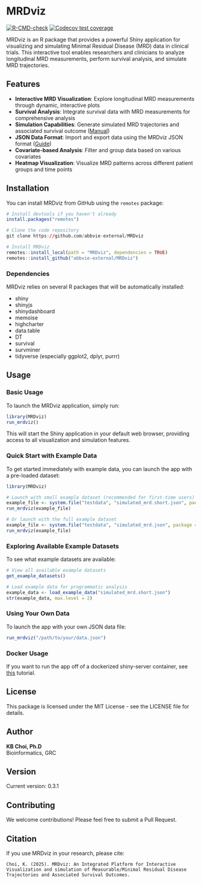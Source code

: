 # MRDviz

[![R-CMD-check](https://github.com/abbvie-external/MRDviz/actions/workflows/R-CMD-check.yml/badge.svg)](https://github.com/abbvie-external/MRDviz/actions/workflows/R-CMD-check.yml)
[![Codecov test coverage](https://codecov.io/gh/abbvie-external/MRDviz/branch/main/graph/badge.svg)](https://app.codecov.io/gh/abbvie-external/MRDviz?branch=main)

MRDviz is an R package that provides a powerful Shiny application for visualizing and simulating Minimal Residual Disease (MRD) data in clinical trials. This interactive tool enables researchers and clinicians to analyze longitudinal MRD measurements, perform survival analysis, and simulate MRD trajectories.

## Features

- **Interactive MRD Visualization**: Explore longitudinal MRD measurements through dynamic, interactive plots
- **Survival Analysis**: Integrate survival data with MRD measurements for comprehensive analysis
- **Simulation Capabilities**: Generate simulated MRD trajectories and associated survival outcome ([Manual](MRDsim.md))
- **JSON Data Format**: Import and export data using the MRDviz JSON format ([Guide](JSON_Format.md))
- **Covariate-based Analysis**: Filter and group data based on various covariates
- **Heatmap Visualization**: Visualize MRD patterns across different patient groups and time points

## Installation

You can install MRDviz from GitHub using the `remotes` package:

```R
# Install devtools if you haven't already
install.packages("remotes")

# Clone the code repository
git clone https://github.com/abbvie-external/MRDviz

# Install MRDviz
remotes::install_local(path = "MRDviz", dependencies = TRUE)
remotes::install_github("abbvie-external/MRDviz")
```

### Dependencies

MRDviz relies on several R packages that will be automatically installed:

- shiny
- shinyjs
- shinydashboard
- memoise
- highcharter
- data.table
- DT
- survival
- survminer
- tidyverse (especially ggplot2, dplyr, purrr)

## Usage

### Basic Usage

To launch the MRDviz application, simply run:

```R
library(MRDviz)
run_mrdviz()
```

This will start the Shiny application in your default web browser, providing access to all visualization and simulation features.

### Quick Start with Example Data

To get started immediately with example data, you can launch the app with a pre-loaded dataset:

```R
library(MRDviz)

# Launch with small example dataset (recommended for first-time users)
example_file <- system.file("testdata", "simulated_mrd.short.json", package = "MRDviz")
run_mrdviz(example_file)

# Or launch with the full example dataset
example_file <- system.file("testdata", "simulated_mrd.json", package = "MRDviz")
run_mrdviz(example_file)
```

### Exploring Available Example Datasets

To see what example datasets are available:

```R
# View all available example datasets
get_example_datasets()

# Load example data for programmatic analysis
example_data <- load_example_data("simulated_mrd.short.json")
str(example_data, max.level = 2)
```

### Using Your Own Data

To launch the app with your own JSON data file:

```R
run_mrdviz("/path/to/your/data.json")
```

### Docker Usage

If you want to run the app off of a dockerized shiny-server container, see [this](README.docker.md) tutorial.


## License

This package is licensed under the MIT License - see the LICENSE file for details.

## Author

**KB Choi, Ph.D**  
Bioinformatics, GRC

## Version

Current version: 0.3.1

## Contributing

We welcome contributions! Please feel free to submit a Pull Request.

## Citation

If you use MRDviz in your research, please cite:

```
Choi, K. (2025). MRDviz: An Integrated Platform for Interactive Visualization and simulation of Measurable/Minimal Residual Disease Trajectories and Associated Survival Outcomes.
